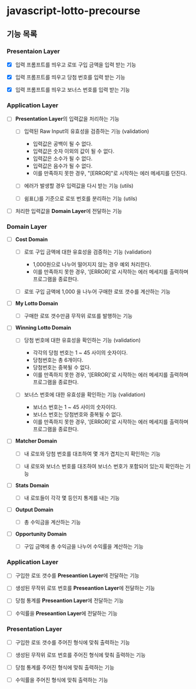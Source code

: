 # javascript-lotto-precourse

## 기능 목록

### Presentaion Layer

- [x] 입력 프롬프트를 띄우고 로또 구입 금액을 입력 받는 기능

- [x] 입력 프롬프트를 띄우고 당첨 번호를 입력 받는 기능

- [x] 입력 프롬프트를 띄우고 보너스 번호를 입력 받는 기능


### Application Layer

- [ ] **Presentation Layer**의 입력값을 처리하는 기능 

  * [ ] 입력된 Raw Input의 유효성을 검증하는 기능 (validation)
    + 입력값은 공백이 될 수 없다.
    + 입력값은 숫자 이외의 값이 될 수 없다.
    + 입력값은 소수가 될 수 없다.
    + 입력값은 음수가 될 수 없다.
    + 이를 만족하지 못한 경우, "[ERROR]"로 시작하는 에러 메세지를 던진다.
  
  * [ ] 에러가 발생할 경우 입력값을 다시 받는 기능 (utils)

  * [ ] 쉼표(,)를 기준으로 로또 번호를 분리하는 기능 (utils)

- [ ] 처리한 입력값을 **Domain Layer**에 전달하는 기능

### Domain Layer

- [ ] **Cost Domain**

  * [ ] 로또 구입 금액에 대한 유효성을 검증하는 기능 (validation)
    +  1,000원으로 나누어 떨어지지 않는 경우 예외 처리한다.
    +  이를 만족하지 못한 경우, '[ERROR]'로 시작하는 에러 메세지를 출력하며 프로그램을 종료한다. 
  
  * [ ] 로또 구입 금액에 1,000 을 나누어 구매한 로또 갯수를 계산하는 기능

- [ ] **My Lotto Domain**

  * [ ] 구매한 로또 갯수만큼 무작위 로또를 발행하는 기능

- [ ] **Winning Lotto Domain** 

  * [ ] 당첨 번호에 대한 유효성을 확인하는 기능 (validation)
    - 각각의 당첨 번호는 1 ~ 45 사이의 숫자이다.
    - 당첨번호는 총 6개이다.
    - 당첨번호는 중복될 수 없다.
    - 이를 만족하지 못한 경우, '[ERROR]'로 시작하는 에러 메세지를 출력하며 프로그램을 종료한다.

  * [ ] 보너스 번호에 대한 유효성을 확인하는 기능 (validation)
    - 보너스 번호는 1 ~ 45 사이의 숫자이다.
    - 보너스 번호는 당첨번호와 중복될 수 없다.
    - 이를 만족하지 못한 경우, '[ERROR]'로 시작하는 에러 메세지를 출력하며 프로그램을 종료한다.

- [ ] **Matcher Domain**

  * [ ] 내 로또와 당첨 번호를 대조하여 몇 개가 겹치는지 확인하는 기능

  * [ ] 내 로또와 보너스 번호를 대조하여 보너스 번호가 포함되어 있는지 확인하는 기능

- [ ] **Stats Domain**

  * [ ] 내 로또들이 각각 몇 등인지 통게를 내는 기능

- [ ] **Output Domain**

  * [ ] 총 수익금을 계산하는 기능

- [ ] **Opportunity Domain**

  * [ ] 구입 금액에 총 수익금을 나누어 수익률을 계산하는 기능

### Application Layer

- [ ] 구입한 로또 갯수를 **Preseantion Layer**에 전달하는 기능
 
- [ ] 생성된 무작위 로또 번호를 **Preseantion Layer**에 전달하는 기능

- [ ] 당첨 통계를 **Preseantion Layer**에 전달하는 기능

- [ ] 수익률을 **Preseantion Layer**에 전달하는 기능

### Presentation Layer

- [ ] 구입한 로또 갯수를 주어진 형식에 맞춰 출력하는 기능

- [ ] 생성된 무작위 로또 번호를 주어진 형식에 맞춰 출력하는 기능

- [ ] 당첨 통계를 주어진 형식에 맞춰 출력하는 기능

- [ ] 수익률을 주어진 형식에 맞춰 출력하는 기능

